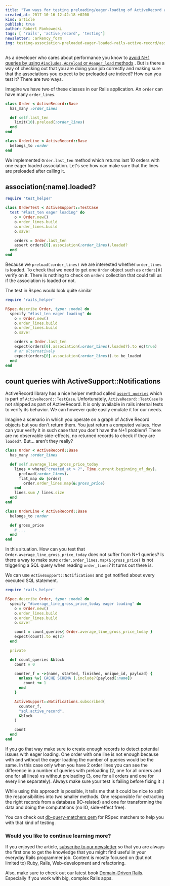 ```yaml
---
title: "Two ways for testing preloading/eager-loading of ActiveRecord associations in Rails"
created_at: 2017-10-16 12:42:18 +0200
kind: article
publish: true
author: Robert Pankowecki
tags: [ 'rails', 'active_record', 'testing']
newsletter: :arkency_form
img: testing-association-preloaded-eager-loaded-rails-active-record/association-tested-rspec-minitest.jpeg
---
```


As a developer who cares about performance you know to [avoid N+1 queries by using `#includes`, `#preload` or `#eager_load` methods](/2013/12/rails4-preloading/) . But is there a way of checking out that you are doing your job correctly and making sure that the associations you expect to be preloaded are indeed? How can you test it? There are two ways.

<!-- more -->

Imagine we have two of these classes in our Rails application. An `order` can have many `order_lines`.

```ruby
class Order < ActiveRecord::Base
  has_many :order_lines

  def self.last_ten
    limit(10).preload(:order_lines)
  end
end
```

```ruby
class OrderLine < ActiveRecord::Base
  belongs_to :order
end
```

We implemented `Order.last_ten` method which returns last 10 orders with one eager loaded association. Let's see how can make sure that the lines are preloaded after calling it.

## association(:name).loaded?

```ruby
require 'test_helper'

class OrderTest < ActiveSupport::TestCase
  test "#last_ten eager loading" do
    o = Order.new()
    o.order_lines.build
    o.order_lines.build
    o.save!

    orders = Order.last_ten
    assert orders[0].association(:order_lines).loaded?
  end
end
```

Because we `preload(:order_lines)` we are interested whether `order_lines` is loaded. To check that we need to get one `Order` object such as `orders[0]` verify on it. There is nothing to check on `orders` collection that could tell us if the association is loaded or not.

The test in Rspec would look quite similar

```ruby
require 'rails_helper'

RSpec.describe Order, type: :model do
  specify "#last_ten eager loading" do
    o = Order.new()
    o.order_lines.build
    o.order_lines.build
    o.save!

    orders = Order.last_ten
    expect(orders[0].association(:order_lines).loaded?).to eq(true)
    # or alternatively
    expect(orders[0].association(:order_lines)).to be_loaded
  end
end
```

## count queries with ActiveSupport::Notifications

ActiveRecord library has a nice helper method called [`assert_queries`](https://github.com/rails/rails/blob/e986cb49c8a475c48819cee451c73dbd005904c4/activerecord/test/cases/test_case.rb#L49) which is part of `ActiveRecord::TestCase`. Unfortunately, `ActiveRecord::TestCase` is not shipped as part of ActiveRecord. It is only available in rails internal tests to verify its behavior. We can however quite easily emulate it for our needs.

Imagine a scenario in which you operate on a graph of Active Record objects but you don't return them. You just return a computed values. How can your verify it in such case that you don't have the N+1 problem? There are no observable side-effects, no returned records to check if they are `loaded?`. But... aren't they really?

```ruby
class Order < ActiveRecord::Base
  has_many :order_lines

  def self.average_line_gross_price_today
    lines = where("created_at > ?", Time.current.beginning_of_day).
      preload(:order_lines).
      flat_map do |order|
        order.order_lines.map(&:gross_price)
    end
    lines.sum / lines.size
  end
end

class OrderLine < ActiveRecord::Base
  belongs_to :order

  def gross_price
    # ...
  end
end
```

In this situation. How can you test that `Order.average_line_gross_price_today` does not suffer from N+1 queries? Is there a way to make sure `order.order_lines.map(&:gross_price)` is not triggering a SQL query when reading `order_lines`? It turns out there is.

We can use `ActiveSupport::Notifications` and get notified about every executed SQL statement.

```ruby
require 'rails_helper'

RSpec.describe Order, type: :model do
  specify "#average_line_gross_price_today eager loading" do
    o = Order.new()
    o.order_lines.build
    o.order_lines.build
    o.save!

    count = count_queries{ Order.average_line_gross_price_today }
    expect(count).to eq(2)
  end

  private

  def count_queries &block
    count = 0

    counter_f = ->(name, started, finished, unique_id, payload) {
      unless %w[ CACHE SCHEMA ].include?(payload[:name])
        count += 1
      end
    }

    ActiveSupport::Notifications.subscribed(
      counter_f,
      "sql.active_record",
      &block
    )

    count
  end
end
```

If you go that way make sure to create enough records to detect potential issues with eager loading. One order with one line is not enough because with and without the eager loading the number of queries would be the same. In this case only when you have 2 order lines you can see the difference in a number of queries with preloading (2, one for all orders and one for all lines) vs without preloading (3, one for all orders and one for every line separately). Always make sure your test is failing before fixing it :)

While using this approach is possible, it tells me that it could be nice to split the responsibilities into two smaller methods. One responsible for extracting the right records from a database (IO-related) and one for transforming the data and doing the computations (no IO, side-effect free).

You can check out [db-query-matchers gem](https://github.com/brigade/db-query-matchers) for RSpec matchers to help you with that kind of testing.

### Would you like to continue learning more?

If you enjoyed the article, [subscribe to our newsletter](http://arkency.com/newsletter) so that you are always the first one to get the knowledge that you might find useful in your everyday Rails programmer job. Content is mostly focused on (but not limited to) Ruby, Rails, Web-development and refactoring.

Also, make sure to check out our latest book [Domain-Driven Rails](/domain-driven-rails/). Especially if you work with big, complex Rails apps.